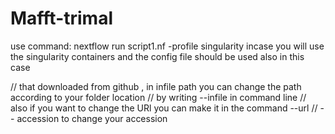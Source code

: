 # Mafft-trimal

use command:
nextflow run script1.nf -profile singularity  incase you will use the singularity containers and the config file should be used also in this case 

// that downloaded from github , in infile path you can change the path according to your folder location 
// by writing --infile in command line 
// also if you want to change the URl you can make it in the command --url
// -- accession to change your accession 
